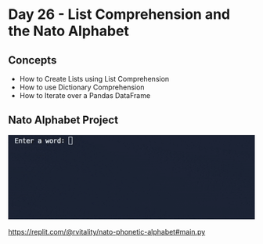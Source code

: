 # Day 26 - List Comprehension and the Nato Alphabet

## Concepts

-   How to Create Lists using List Comprehension
-   How to use Dictionary Comprehension
-   How to Iterate over a Pandas DataFrame

## Nato Alphabet Project

![day26](nato_phonetic_alphabet.gif)

https://replit.com/@rvitality/nato-phonetic-alphabet#main.py
